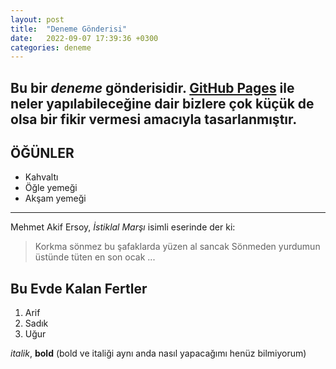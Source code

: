 ```yaml
---
layout: post
title:  "Deneme Gönderisi"
date:   2022-09-07 17:39:36 +0300
categories: deneme
---
```


Bu bir _deneme_ gönderisidir. [GitHub Pages](https://pages.github.com) ile neler yapılabileceğine dair bizlere çok küçük de olsa bir fikir vermesi amacıyla tasarlanmıştır.
--------------------
## ÖĞÜNLER

* Kahvaltı
* Öğle yemeği
* Akşam yemeği
--------------------
Mehmet Akif Ersoy, _İstiklal Marşı_ isimli eserinde der ki:
> Korkma sönmez bu şafaklarda yüzen al sancak
> Sönmeden yurdumun üstünde tüten en son ocak
> ...

## Bu Evde Kalan Fertler
1. Arif
2. Sadık
3. Uğur

_italik_, **bold** (bold ve italiği aynı anda nasıl yapacağımı henüz bilmiyorum)
